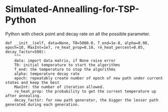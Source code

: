 # Simulated-Annealling-for-TSP-Python
Python with check point and decay rate on all the possible parameter.


    def __init__(self, data=None, T0=5000.0, T_end=1e-8, alpha=0.98, epoch=10, MaxInt=1e7, re_heat_prop=0.10, re_heat_percent=0.05, decay_factor=500):
        """
        data: import data matrix, if None raise error
        T0: initial temperature to start the algorithms
        T_end: the temperature to stop the algorithms
        alpha: temperature decay rate
        epoch: repeatably create number of epoch of new path under current states and keep the best
        MaxInt: the number of iteration allowed.
        re_heat_prop: the probability to get the current temperature up after annealing.
        decay_factor: for new path generator, the bigger the lesser path generated during each generation.
